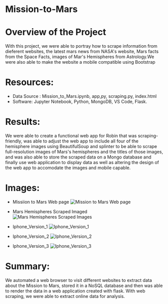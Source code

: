 # Mission-to-Mars
# Overview of the Project
With this project, we were able to portray how to scrape information from dieferent websites, the latest mars news from NASA's website, Mars facts from the Space Facts, images of Mar's Hemispheres from Astrology.We were also able to make the website a mobile compatible using Bootstrap 
# Resources:
- Data Source : Mission_to_Mars.ipynb, app,py, scraping.py, index.html
- Software: Jupyter Notebook, Python, MongoDB, VS Code, Flask.

# Results:
We were able to create a functional web app for Robin that was scraping-friendly, was able to adjust the web app to include all four of the hemisphere images using BeautifulSoup and splinter to be able to scrape full-resolution images of Mars's hemispheres and the titles of those images, and was also able to store the scraped data on a Mongo database and finally use web application to display data as well as altering the design of the web app to accomodate the images and mobile capable.  

# Images:
- Missiion to Mars Web page
![Mission to Mars Web page](https://user-images.githubusercontent.com/34757498/143726959-cc6f1ea0-9419-4261-b33a-124450ea63b8.png)

- Mars Hemispheres Scraped Imaged 
![Mars Hemispheres Scraped Images](https://user-images.githubusercontent.com/34757498/143726968-7301e749-8a8a-4118-8ec1-38c7d1614379.png)

- Iphone_Version_1
![Iphone_Version_1](https://user-images.githubusercontent.com/34757498/143727374-a130eaf2-1535-4015-88fb-42b6571e1613.png)

- Iphone_Version_2
![Iphone_Version_2](https://user-images.githubusercontent.com/34757498/143727387-529bf378-d07c-401c-816f-52fb988cf68f.png)

- Iphone_Version_3
![Iphone_Version_3](https://user-images.githubusercontent.com/34757498/143727396-0d801590-7420-40e4-9d0d-0bd58d584a2f.png)


# Summary:
We automated a web browser to visit different websites to extract data about the Mission to Mars, stored it in a NoSQL database and then was able to render the data in a web application created with flask. With web scraping, we were able to extract online data for analysis.
